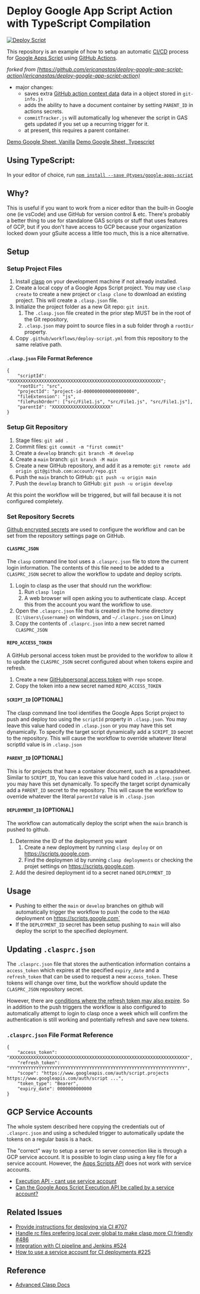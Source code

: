 # Deploy Google App Script Action with TypeScript Compilation

[![Deploy Script](https://github.com/texas-mcallen-mission/deploy-google-app-script-action-typescript/actions/workflows/deploy-script.yml/badge.svg)](https://github.com/texas-mcallen-mission/deploy-google-app-script-action-typescript/actions/workflows/deploy-script.yml)

This repository is an example of how to setup an automatic [CI/CD](https://en.wikipedia.org/wiki/CI/CD) process for [Google Apps Script](https://developers.google.com/apps-script) using [GitHub Actions](https://docs.github.com/en/actions).

*forked from [https://github.com/ericanastas/deploy-google-app-script-action](ericanastas/deploy-google-app-script-action)*
 - major changes:
   - saves extra [GitHub action context data](https://docs.github.com/en/actions/learn-github-actions/contexts#github-context) data in a object stored in ``git-info.js``
   - adds the ability to have a document container by setting ``PARENT_ID`` in actions secrets.
   - ``commitTracker.js`` will automatically log whenever the script in GAS gets updated if you set up a recurring trigger for it.
    - at present, this requires a parent container.

[Demo Google Sheet, Vanilla](https://docs.google.com/spreadsheets/d/1tli_An8Jg5-UQltOtRla7pz-mPRAYDfhExRkkVA2oJE/edit?usp=sharing)
[Demo Google Sheet, Typescript](https://docs.google.com/spreadsheets/d/1jEbB5RxGvxuUd00X7UAuTqKZjBRqYsIt88dhF3tRHh8/edit?usp=sharing)

## Using TypeScript:

In your editor of choice, run [``npm install --save @types/google-apps-script``](https://www.npmjs.com/package/@types/google-apps-script)

## Why?

This is useful if you want to work from a nicer editor than the built-in Google one (ie vsCode) and use GitHub for version control & etc.  There's probably a better thing to use for standalone GAS scripts or stuff that uses features of GCP, but if you don't have access to GCP because your organization locked down your gSuite access a little too much, this is a nice alternative.

## Setup

### Setup Project Files

1. Install [clasp](https://developers.google.com/apps-script/guides/clasp) on your development machine if not already installed.
2. Create a local copy of a Google Apps Script project. You may use `clasp create` to create a new project or `clasp clone` to download an existing project. This will create a `.clasp.json` file.
3. Initialize the project folder as a new Git repo: `git init`. 
   1. The `.clasp.json` file created in the prior step MUST be in the root of the Git repository, 
   2. `.clasp.json` may point to source files in a sub folder throgh a `rootDir` property. 
4. Copy `.github/workflows/deploy-script.yml` from this repository to the same relative path.


#### `.clasp.json` File Format Reference

    {
        "scriptId": "XXXXXXXXXXXXXXXXXXXXXXXXXXXXXXXXXXXXXXXXXXXXXXXXXXXXXXXXX";        
        "rootDir": "src",
        "projectId": "project-id-0000000000000000000",
        "fileExtension": "js",
        "filePushOrder": ["src/File1.js", "src/File1.js", "src/File1.js"],
        "parentId": "XXXXXXXXXXXXXXXXXXXXXX"
    }


### Setup Git Repository

1. Stage files: `git add .`
2. Commit files: `git commit -m "first commit"`
3. Create a `develop` branch: `git branch -M develop`
4. Create a `main` branch: `git branch -M main`
5.  Create a new GitHub repository, and add it as a remote: `git remote add origin git@github.com:account/repo.git`
6.  Push the `main` branch to GitHub: `git push -u origin main`
7. Push the `develop` branch to GitHub: `git push -u origin develop`

At this point the workflow will be triggered, but will fail because it is not configured completely.

### Set Repository Secrets

[Github encrypted secrets](https://docs.github.com/en/actions/reference/encrypted-secrets) are used to configure the workflow and can be set from the repository settings page on GitHub.
#### `CLASPRC_JSON`

The `clasp` command line tool uses a `.clasprc.json` file to store the current login information. The contents of this file need to be added to a `CLASPRC_JSON` secret to allow the workflow to update and deploy scripts.

1. Login to clasp as the user that should run the workflow: 
   1. Run `clasp login` 
   2. A web browser will open asking you to authenticate clasp. Accept this from the account you want the workflow to use.
2. Open the `.clasprc.json` file that is created in the home directory (`C:\Users\{username}` on windows, and `~/.clasprc.json` on Linux)
3. Copy the contents of `.clasprc.json` into a new secret named `CLASPRC_JSON`

#### `REPO_ACCESS_TOKEN`
A GitHub personal access token must be provided to the workfow to allow it to update the `CLASPRC_JSON` secret configured about when tokens expire and refresh.

1. Create a new [GitHubpersonal access token](https://github.com/settings/tokens/new) with `repo` scope.
2. Copy the token into a new secret named `REPO_ACCESS_TOKEN`

#### `SCRIPT_ID` [OPTIONAL]

The clasp command line tool identifies the Google Apps Script project to push and deploy too using the `scriptId` property in `.clasp.json`. You may leave this value hard coded in `.clasp.json` or you may have this set dynamically. To specify the target script dynamically add a `SCRIPT_ID` secret to the repository. This will cause the workflow to override whatever literal scriptId value is in `.clasp.json`

#### `PARENT_ID` [OPTIONAL]

This is for projects that have a container document, such as a spreadsheet. Similar to `SCRIPT_ID`, You can leave this value hard coded in `.clasp.json` or you may have this set dynamically. To specify the target script dynamically add a `PARENT_ID` secret to the repository. This will cause the workflow to override whatever the literal ``parentId`` value is in `.clasp.json`

#### `DEPLOYMENT_ID` [OPTIONAL]

The workflow can automatically deploy the script when the `main` branch is pushed to github.

1. Determine the ID of the deployment you want
   1. Create a new deployment by running `clasp deploy` or on https://scripts.google.com.
   2. Find the deploymen id by running `clasp deployments` or checking the projet settings on https://scripts.google.com.
2. Add the desired deployment id to a secret naned `DEPLOYMENT_ID`
## Usage

- Pushing to either the `main` or `develop` branches on github will automatically trigger the workflow to push the code to the `HEAD` deployment on https://scripts.google.com`
- If the `DEPLOYMENT_ID` secret has been setup pushing to `main` will also deploy the script to the specified deployment.

## Updating `.clasprc.json`

The `.clasprc.json` file that stores the authentication information contains a `access_token` which expires at the specified `expiry_date` and a `refresh_token` that can be used to request a new `access_token`. These tokens will change over time, but the workflow should update the `CLASPRC_JSON` repository secret.

However, there are [conditions where the refresh token may also expire](https://developers.google.com/identity/protocols/oauth2#expiration). So in addition to the push triggers the workflow is also configured to automatically attempt to login to clasp once a week which will confirm the authentication is still working and potentially refresh and save new tokens.

### `.clasprc.json` File Format Reference

    {
        "access_token": "XXXXXXXXXXXXXXXXXXXXXXXXXXXXXXXXXXXXXXXXXXXXXXXXXXXXXXXXXXXXXXXXXXX",
        "refresh_token": "YYYYYYYYYYYYYYYYYYYYYYYYYYYYYYYYYYYYYYYYYYYYYYYYYYYYYYYYYYYYYYYYYY",
        "scope": "https://www.googleapis.com/auth/script.projects https://www.googleapis.com/auth/script ...",
        "token_type": "Bearer",
        "expiry_date": 0000000000000
    }

## GCP Service Accounts

The whole system described here copying the credentials out of `.clasprc.json` and using a scheduled trigger to automatically update the tokens on a regular basis is a hack. 

The "correct" way to setup a server to server connection like is through a GCP service account. It is possible to login clasp using a key file for a service account. However, the [Apps Scripts API](https://developers.google.com/apps-script/api/concepts) does not work with service accounts.

- [Execution API - cant use service account](https://issuetracker.google.com/issues/36763096)
- [Can the Google Apps Script Execution API be called by a service account?](https://stackoverflow.com/questions/33306299/can-the-google-apps-script-execution-api-be-called-by-a-service-account)
  
## Related Issues

- [Provide instructions for deploying via CI #707](https://github.com/google/clasp/issues/707)
- [Handle rc files prefering local over global to make clasp more CI friendly #486](https://github.com/google/clasp/pull/486)
- [Integration with CI pipeline and Jenkins #524](https://github.com/google/clasp/issues/524)
- [How to use a service account for CI deployments #225](https://github.com/google/clasp/issues/225)

## Reference

- [Advanced Clasp Docs](https://github.com/google/clasp/tree/master/docs)
  



    

















